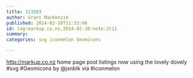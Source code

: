 ```yaml
---
title: 113303
author: Grant MacKenzie
published: 2014-02-10T11:33:06
id: tag:markup.co.nz,2014-02-10:note:2t11
summary:
categories: svg iconmelon Geomicons

---
```


http://markup.co.nz home page post listings now using the lovely dovely #svg  #Geomicons by @jxnblk via #iconmelon
